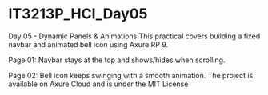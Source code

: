 # IT3213P_HCI_Day05
Day 05 - Dynamic Panels & Animations 
This practical covers building a fixed navbar and animated bell icon using Axure RP 9.

Page 01: Navbar stays at the top and shows/hides when scrolling.

Page 02: Bell icon keeps swinging with a smooth animation.
The project is available on Axure Cloud and is under the MIT License
